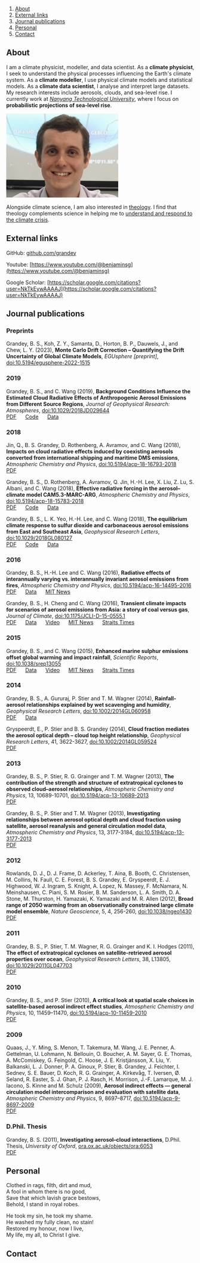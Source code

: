 1. [About](#about)
2. [External links](#external-links)
3. [Journal publications](#journal-publications)
4. [Personal](#personal)
5. [Contact](#contact)

## About

I am a climate physicist, modeller, and data scientist. As a **climate physicist**, I seek to understand the physical processes influencing the Earth's climate system. As a **climate modeller**, I use physical climate models and statistical models. As a **climate data scientist**, I analyse and interpret large datasets. My research interests include aerosols, clouds, and sea-level rise. I currently work at [_Nanyang Technological University_](https://www.ntu.edu.sg/spms/about-us/physics/people/research-staff), where I focus on **probabilistic projections of sea-level rise**.

![Photo](dsc08007_small.jpg)

Alongside climate science, I am also interested in [theology](https://www.methodist.org.sg/methodist-message/christ-centred-creation-care/).  I find that theology complements science in helping me to [understand and respond to the climate crisis](https://youtu.be/5siXD-26v4M).

## External links
GitHub: [github.com/grandey](https://github.com/grandey)

Youtube: [https://www.youtube.com/@benjaminsg](https://www.youtube.com/@benjaminsg)

Google Scholar: [https://scholar.google.com/citations?user=NkTkEywAAAAJ](https://scholar.google.com/citations?user=NkTkEywAAAAJ)

## Journal publications

### Preprints

Grandey, B. S., Koh, Z. Y., Samanta, D., Horton, B. P., Dauwels, J., and Chew, L. Y. (2023), **Monte Carlo Drift Correction – Quantifying the Drift Uncertainty of Global Climate Models**, _EGUsphere [preprint]_, [doi:10.5194/egusphere-2022-1515](https://doi.org/10.5194/egusphere-2022-1515)<br/>

### 2019

Grandey, B. S., and C. Wang (2019), **Background Conditions Influence the Estimated Cloud Radiative Effects of Anthropogenic Aerosol Emissions from Different Source Regions**, _Journal of Geophysical Research: Atmospheres_, [doi:10.1029/2018JD029644](https://doi.org/10.1029/2018JD029644)<br/>
[PDF](https://agupubs.onlinelibrary.wiley.com/doi/epdf/10.1029/2018JD029644)&nbsp; &nbsp; &nbsp; 
[Code](https://github.com/grandey/draft2017a-region-rfp)&nbsp; &nbsp; &nbsp; 
[Data](https://doi.org/10.6084/m9.figshare.6972827)

### 2018

Jin, Q., B. S. Grandey, D. Rothenberg, A. Avramov, and C. Wang (2018), **Impacts on cloud radiative effects induced by coexisting aerosols converted from international shipping and maritime DMS emissions**, _Atmospheric Chemistry and Physics_, [doi:10.5194/acp-18-16793-2018](https://doi.org/10.5194/acp-18-16793-2018)<br/>
[PDF](https://acp.copernicus.org/articles/18/16793/2018/acp-18-16793-2018.pdf)

Grandey, B. S., D. Rothenberg, A. Avramov, Q. Jin, H.-H. Lee, X. Liu, Z. Lu, S. Albani, and C. Wang (2018), **Effective radiative forcing in the aerosol–climate model CAM5.3-MARC-ARG**, _Atmospheric Chemistry and Physics_, [doi:10.5194/acp-18-15783-2018](https://doi.org/10.5194/acp-18-15783-2018)<br/>
[PDF](https://acp.copernicus.org/articles/18/15783/2018/acp-18-15783-2018.pdf)&nbsp; &nbsp; &nbsp;
[Code](https://github.com/grandey/p17c-marc-comparison)&nbsp; &nbsp; &nbsp;
[Data](https://doi.org/10.6084/m9.figshare.5687812)

Grandey, B. S., L. K. Yeo, H.-H. Lee, and C. Wang (2018), **The equilibrium climate response to sulfur dioxide and carbonaceous aerosol emissions from East and Southeast Asia**, _Geophysical Research Letters_, [doi:10.1029/2018GL080127](https://doi.org/10.1029/2018GL080127)<br/>
[PDF](https://agupubs.onlinelibrary.wiley.com/doi/epdf/10.1029/2018GL080127)&nbsp; &nbsp; &nbsp;
[Code](https://github.com/grandey/p17d-sulphur-eas-eqm)&nbsp; &nbsp; &nbsp;
[Data](https://doi.org/10.6084/m9.figshare.6072887)

### 2016

Grandey, B. S., H.-H. Lee and C. Wang (2016), **Radiative effects of interannually varying vs. interannually invariant aerosol emissions from fires**, _Atmospheric Chemistry and Physics_, [doi:10.5194/acp-16-14495-2016](https://dx.doi.org/10.5194/acp-16-14495-2016)<br/>
[PDF](https://acp.copernicus.org/articles/16/14495/2016/acp-16-14495-2016.pdf)&nbsp; &nbsp; &nbsp;
[Data](https://dx.doi.org/10.6084/m9.figshare.3497705)&nbsp; &nbsp; &nbsp;
[MIT News](https://news.mit.edu/2016/climate-models-may-be-overestimating-cooling-effect-of-wildfire-aerosols-1129)

Grandey, B. S., H. Cheng and C. Wang (2016), **Transient climate impacts for scenarios of aerosol emissions from Asia: a story of coal versus gas**, _Journal of Climate_, [doi:10.1175/JCLI-D-15-0555.1](https://dx.doi.org/10.1175/JCLI-D-15-0555.1)<br/>
[PDF](https://journals.ametsoc.org/downloadpdf/journals/clim/29/8/jcli-d-15-0555.1.xml)&nbsp; &nbsp; &nbsp;
[Data](https://dx.doi.org/10.6084/m9.figshare.2067084)&nbsp; &nbsp; &nbsp;
[Video](https://youtu.be/KAwHe3Hu4yw)&nbsp; &nbsp; &nbsp;
[MIT News](https://news.mit.edu/2016/higher-coal-use-asia-could-increase-water-stress-0428)&nbsp; &nbsp; &nbsp;
[Straits Times](https://www.straitstimes.com/singapore/coal-use-can-cause-water-stress-in-asia)

### 2015

Grandey, B. S., and C. Wang (2015), **Enhanced marine sulphur emissions offset global warming and impact rainfall**, _Scientific Reports_, [doi:10.1038/srep13055](https://dx.doi.org/10.1038/srep13055)<br/>
[PDF](https://www.nature.com/articles/srep13055.pdf)&nbsp; &nbsp; &nbsp;
[Data](https://dx.doi.org/10.6084/m9.figshare.1483372)&nbsp; &nbsp; &nbsp;
[Video](https://youtu.be/MM0JaFVDksM)&nbsp; &nbsp; &nbsp;
[MIT News](https://news.mit.edu/2015/fertilize-ocean-cool-planet-0908)&nbsp; &nbsp; &nbsp;
[Straits Times](https://www.straitstimes.com/singapore/shivers-over-growing-plankton-to-cool-earth)

### 2014

Grandey, B. S., A. Gururaj, P. Stier and T. M. Wagner (2014), **Rainfall-aerosol relationships explained by wet scavenging and humidity**, _Geophysical Research Letters_, [doi:10.1002/2014GL060958](https://dx.doi.org/10.1002/2014GL060958)<br/>
[PDF](https://agupubs.onlinelibrary.wiley.com/doi/epdf/10.1002/2014GL060958)&nbsp; &nbsp; &nbsp;
[Data](https://dx.doi.org/10.6084/m9.figshare.1061414)

Gryspeerdt, E., P. Stier and B. S. Grandey (2014), **Cloud fraction mediates the aerosol optical depth – cloud top height relationship**, _Geophysical Research Letters_, 41, 3622-3627, [doi:10.1002/2014GL059524](https://dx.doi.org/10.1002/2014GL059524)<br/>
[PDF](https://agupubs.onlinelibrary.wiley.com/doi/epdf/10.1002/2014GL059524)

### 2013

Grandey, B. S., P. Stier, R. G. Grainger and T. M. Wagner (2013), **The contribution of the strength and structure of extratropical cyclones to observed cloud–aerosol relationships**, _Atmospheric Chemistry and Physics_, 13, 10689-10701, [doi:10.5194/acp-13-10689-2013](https://dx.doi.org/10.5194/acp-13-10689-2013)<br/>
[PDF](https://acp.copernicus.org/articles/13/10689/2013/acp-13-10689-2013.pdf)

Grandey, B. S., P. Stier and T. M. Wagner (2013), **Investigating relationships between aerosol optical depth and cloud fraction using satellite, aerosol reanalysis and general circulation model data**, _Atmospheric Chemistry and Physics_, 13, 3177-3184, [doi:10.5194/acp-13-3177-2013](https://dx.doi.org/10.5194/acp-13-3177-2013)<br/>
[PDF](https://acp.copernicus.org/articles/13/3177/2013/acp-13-3177-2013.pdf)

### 2012

Rowlands, D. J., D. J. Frame, D. Ackerley, T. Aina, B. Booth, C. Christensen, M. Collins, N. Faull, C. E. Forest, B. S. Grandey, E. Gryspeerdt, E. J. Highwood, W. J. Ingram, S. Knight, A. Lopez, N. Massey, F. McNamara, N. Meinshausen, C. Piani, S. M. Rosier, B. M. Sanderson, L. A. Smith, D. A. Stone, M. Thurston, H. Yamazaki, K. Yamazaki and M. R. Allen (2012), **Broad range of 2050 warming from an observationally constrained large climate model ensemble**, _Nature Geoscience_, 5, 4, 256-260, [doi:10.1038/ngeo1430](https://dx.doi.org/10.1038/ngeo1430)<br/>
[PDF](https://rdcu.be/dbAUK)

### 2011

Grandey, B. S., P. Stier, T. M. Wagner, R. G. Grainger and K. I. Hodges (2011), **The effect of extratropical cyclones on satellite-retrieved aerosol properties over ocean**, _Geophysical Research Letters_, 38, L13805, [doi:10.1029/2011GL047703](https://dx.doi.org/10.1029/2011GL047703)<br/>
[PDF](https://agupubs.onlinelibrary.wiley.com/doi/epdf/10.1029/2011GL047703)

### 2010

Grandey, B. S., and P. Stier (2010), **A critical look at spatial scale choices in satellite-based aerosol indirect effect studies**, _Atmospheric Chemistry and Physics_, 10, 11459–11470, [doi:10.5194/acp-10-11459-2010](https://dx.doi.org/10.5194/acp-10-11459-2010)<br/>
[PDF](https://acp.copernicus.org/articles/10/11459/2010/acp-10-11459-2010.pdf)

### 2009

Quaas, J., Y. Ming, S. Menon, T. Takemura, M. Wang, J. E. Penner, A. Gettelman, U. Lohmann, N. Bellouin, O. Boucher, A. M. Sayer, G. E. Thomas, A. McComiskey, G. Feingold, C. Hoose, J. E. Kristjánsson, X. Liu, Y. Balkanski, L. J. Donner, P. A. Ginoux, P. Stier, B. Grandey, J. Feichter, I. Sednev, S. E. Bauer, D. Koch, R. G. Grainger, A. Kirkevåg, T. Iversen, Ø. Seland, R. Easter, S. J. Ghan, P. J. Rasch, H. Morrison, J.-F. Lamarque, M. J. Iacono, S. Kinne and M. Schulz (2009), **Aerosol indirect effects — general circulation model intercomparison and evaluation with satellite data**, _Atmospheric Chemistry and Physics_, 9, 8697–8717, [doi:10.5194/acp-9-8697-2009](https://dx.doi.org/10.5194/acp-9-8697-2009)<br/>
[PDF](https://acp.copernicus.org/articles/9/8697/2009/acp-9-8697-2009.pdf)

### D.Phil. Thesis

Grandey, B. S. (2011), **Investigating aerosol–cloud interactions**, D.Phil. Thesis, _University of Oxford_, [ora.ox.ac.uk/objects/ora:6053](https://ora.ox.ac.uk/objects/ora:6053)<br/>
[PDF](https://ora.ox.ac.uk/objects/uuid:8b48c02b-3d43-4b04-ae55-d9885960103d/files/mab6487ddeac08577263951844f2939e3)

## Personal
Clothed in rags, filth, dirt and mud,<br/>
A fool in whom there is no good,<br/>
Save that which lavish grace bestows,<br/>
Behold, I stand in royal robes.

He took my sin, he took my shame.<br/>
He washed my fully clean, no stain!<br/>
Restored my honour, now I live,<br/>
My life, my all, to Christ I give.

## Contact
<script type="text/javascript">
  var name2 = 'grandey';
  var name1 = 'benjamin';
  var at = '@';
  var dot = '.';
  var domain = 'ntu' + dot + 'edu' + dot + 'sg';
  document.write(name1 + dot + name2 + at + domain);
</script>
